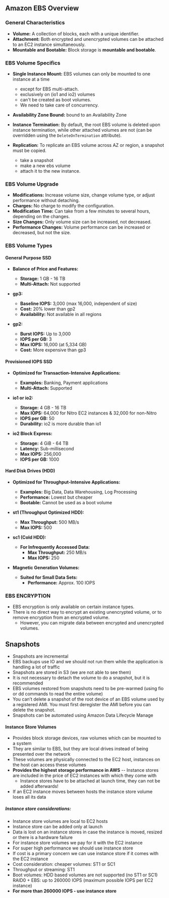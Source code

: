 ## Amazon EBS Overview

### General Characteristics
- **Volume:** A collection of blocks, each with a unique identifier.
- **Attachment:** Both encrypted and unencrypted volumes can be attached to an EC2 instance simultaneously.
- **Mountable and Bootable:** Block storage is **mountable and bootable**.

### EBS Volume Specifics
- **Single Instance Mount:** EBS volumes can only be mounted to one instance at a time
  - except for EBS multi-attach.
  - exclusively on (io1 and io2) volumes
  - can't be created as boot volumes.
  - We need to take care of concurrency.

- **Availability Zone Bound:** bound to an Availability Zone
- **Instance Termination:** By default, the root EBS volume is deleted upon instance termination, while other attached volumes are not (can be overridden using the `DeleteOnTermination` attribute).
- **Replication:** To replicate an EBS volume across AZ or region, a snapshot must be copied.
  - take a snapshot
  - make a new ebs volume
  - attach it to the new instance.

### EBS Volume Upgrade
- **Modifications:** Increase volume size, change volume type, or adjust performance without detaching.
- **Charges:** No charge to modify the configuration.
- **Modification Time:** Can take from a few minutes to several hours, depending on the changes.
- **Size Changes:** Only volume size can be increased, not decreased.
- **Performance Changes:** Volume performance can be increased or decreased, but not the size.


### EBS Volume Types

#### General Purpose SSD
- **Balance of Price and Features:**
  - **Storage:** 1 GB - 16 TB
  - **Multi-Attach:** Not supported

- **gp3:**
  - **Baseline IOPS:** 3,000 (max 16,000, independent of size)
  - **Cost:** 20% lower than gp2
  - **Availability:** Not available in all regions

- **gp2:**
  - **Burst IOPS:** Up to 3,000
  - **IOPS per GB:** 3
  - **Max IOPS:** 16,000 (at 5,334 GB)
  - **Cost:** More expensive than gp3

#### Provisioned IOPS SSD
- **Optimized for Transaction-Intensive Applications:**
  - **Examples:** Banking, Payment applications
  - **Multi-Attach:** Supported

- **io1 or io2:**
  - **Storage:** 4 GB - 16 TB
  - **Max IOPS:** 64,000 for Nitro EC2 instances & 32,000 for non-Nitro
  - **IOPS per GB:** 50
  - **Durability:** io2 is more durable than io1

- **io2 Block Express:**
  - **Storage:** 4 GiB - 64 TB
  - **Latency:** Sub-millisecond
  - **Max IOPS:** 256,000
  - **IOPS per GB:** 1000

#### Hard Disk Drives (HDD)
- **Optimized for Throughput-Intensive Applications:**
  - **Examples:** Big Data, Data Warehousing, Log Processing
  - **Performance:** Lowest but cheaper
  - **Bootable:** Cannot be used as a boot volume

- **st1 (Throughput Optimized HDD):**
  - **Max Throughput:** 500 MB/s
  - **Max IOPS:** 500

- **sc1 (Cold HDD):**
  - **For Infrequently Accessed Data:**
    - **Max Throughput:** 250 MB/s
    - **Max IOPS:** 250

- **Magnetic Generation Volumes:**
  - **Suited for Small Data Sets:**
    - **Performance:** Approx. 100 IOPS
### EBS ENCRYPTION
- EBS encryption is only available on certain instance types.
- There is no direct way to encrypt an existing unencrypted volume, or to remove encryption from an encrypted volume. 
  - However, you can migrate data between encrypted and unencrypted volumes.
## Snapshots
- Snapshots are incremental
- EBS backups use IO and we should not run them while the application is handling a lot of traffic
- Snapshots are stored in S3 (we are not able to see them)
- It is not necessary to detach the volume to do a snapshot, but it is recommended
-  EBS volumes restored from snapshots need to be pre-warmed (using fio or dd commands to read the entire volume)
- You can’t delete a snapshot of the root device of an EBS volume used by a registered AMI. You must first deregister the AMI before you can delete the snapshot.
- Snapshots can be automated using Amazon Data Lifecycle Manage




#### Instance Store Volumes
- Provides block storage devices, raw volumes which can be mounted to a system
- They are similar to EBS, but they are local drives instead of being presented over the network
- These volumes are physically connected to the EC2 host, instances on the host can access these volumes
- **Provides the highest storage performance in AWS**
-- Instance stores are included in the price of EC2 instances with which they come with
  - Instance stores have to be attached at launch time, they can not be added afterwards!
- If an EC2 instance moves between hosts the instance store volume loses all its data


##### Instance store considerations:
- Instance store volumes are local to EC2 hosts
- Instance store can be added only at launch
- Data is lost on an instance stores in case the instance is moved, resized or there is a hardware failure
- For instance store volumes we pay for it with the EC2 instance
- For super high performance we should use instance store
- If cost is a primary concern we can use instance store if it comes with the EC2 instance
- Cost consideration: cheaper volumes: ST1 or SC1
- Throughput or streaming: ST1
- Boot volumes: HDD based volumes are not supported (no ST1 or SC1)
RAID0 + EBS: up to 260000 IOPS (maximum possible IOPS per EC2 instance)
- **For more than 260000 IOPS - use instance store**